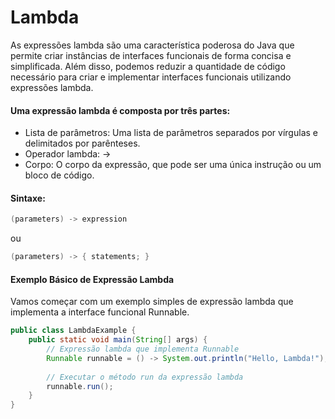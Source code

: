 # Lambda
As expressões lambda são uma característica poderosa do Java que permite criar instâncias de interfaces funcionais de forma concisa e simplificada. Além disso, podemos reduzir a quantidade de código necessário para criar e implementar interfaces funcionais utilizando expressões lambda.

#### Uma expressão lambda é composta por três partes:

- Lista de parâmetros: Uma lista de parâmetros separados por vírgulas e delimitados por parênteses.
- Operador lambda: ->
- Corpo: O corpo da expressão, que pode ser uma única instrução ou um bloco de código.

#### Sintaxe:

```java
(parameters) -> expression
```
ou

```java
(parameters) -> { statements; }
```
#### Exemplo Básico de Expressão Lambda
Vamos começar com um exemplo simples de expressão lambda que implementa a interface funcional Runnable.

```java
public class LambdaExample {
    public static void main(String[] args) {
        // Expressão lambda que implementa Runnable
        Runnable runnable = () -> System.out.println("Hello, Lambda!");
        
        // Executar o método run da expressão lambda
        runnable.run();
    }
}
```
